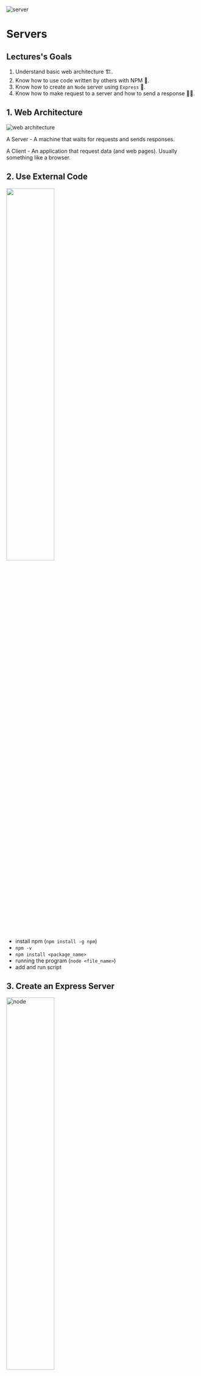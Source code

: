 ![server](https://www.daysoftheyear.com/cdn-cgi/image/dpr=1%2Cf=auto%2Cfit=cover%2Cheight=650%2Cmetadata=none%2Conerror=redirect%2Cq=85%2Cwidth=968/wp-content/uploads/waiters-day.jpg)

# Servers

## Lectures's Goals

1. Understand basic web architecture 🏗️.
1. Know how to use code written by others with NPM 👺.
1. Know how to create an `Node` server using `Express` 🤖.
1. Know how to make request to a server and how to send a response 💁‍♂️.

## 1. Web Architecture

![web architecture](https://darvishdarab.github.io/cs421_f20/assets/images/client-server-1-d85a93ea16590c10bed340dd78294d0d.png)

A Server - A machine that waits for requests and sends responses.

A Client - An application that request data (and web pages). Usually something like a browser.

## 2. Use External Code

<img src="https://upload.wikimedia.org/wikipedia/commons/thumb/d/db/Npm-logo.svg/540px-Npm-logo.svg.png" width="50%" />

- install npm (`npm install -g npm`)
- `npm -v`
- `npm install <package_name>`
- running the program (`node <file_name>`)
- add and run script

## 3. Create an Express Server

<img src="https://upload.wikimedia.org/wikipedia/commons/thumb/d/d9/Node.js_logo.svg/1200px-Node.js_logo.svg.png" alt="node" width="50%"/>

- Create a new folder (`mkdir js_server`)
- Initiate a project (`npm init`)
- Create an express server (`npm install express`)
- Run and listen on port (`localhost:4000`)

## 4. Make a request and receive a response

- **REST** API (Create, Read, Update, Delete)
- `GET`, `POST`, `PUT/PATCH`, `DELETE`
- `app.get` a route
- return a string

> API = Application Programming Interface

> REST = Representational state transfer

## 2nd Lecture

- install nodemon
- scripting
- GET information from server
- Create several routes
- Use parameters
- Use queries
- Error handling
